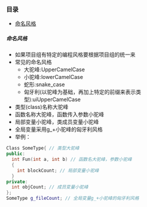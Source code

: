 ### 目录
- [命名风格](#命名风格)

##### 命名风格
- 如果项目组有特定的编程风格要根据项目组的统一来
- 常见的命名风格
  - 大驼峰:UpperCamelCase
  - 小驼峰:lowerCamelCase
  - 蛇形:snake_case
  - 匈牙利(以驼峰为基础，再加上特定的前缀来表示类型):uiUpperCamelCase
- 类型(class)名称大驼峰
- 函数名称大驼峰，函数传入参数小驼峰
- 局部变量小驼峰，类成员变量小驼峰
- 全局变量采用g_+小驼峰的匈牙利风格
- 举例：
```C++
Class SomeType{ // 类型大驼峰
public:
  int Fun(int a, int b) // 函数名大驼峰，参数小驼峰
  {
    int blockCount; // 局部变量小驼峰
  }
private:
  int objCount; // 成员变量小驼峰
};
SomeType g_fileCount; // 全局变量g_+小驼峰的匈牙利风格
```
